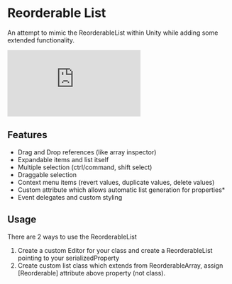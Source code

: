 # Reorderable List

An attempt to mimic the ReorderableList within Unity while adding some extended functionality.

![](https://forum.unity3d.com/proxy.php?image=http%3A%2F%2Fs17.postimg.org%2Fo7c45wm6n%2Flist.jpg&hash=d939c7862c82a8700778de41f655b952)

## Features

* Drag and Drop references (like array inspector)
* Expandable items and list itself
* Multiple selection (ctrl/command, shift select)
* Draggable selection
* Context menu items (revert values, duplicate values, delete values)
* Custom attribute which allows automatic list generation for properties*
* Event delegates and custom styling

## Usage

There are 2 ways to use the ReorderableList
1. Create a custom Editor for your class and create a ReorderableList pointing to your serializedProperty
2. Create custom list class which extends from ReorderableArray<T>, assign [Reorderable] attribute above property (not class).